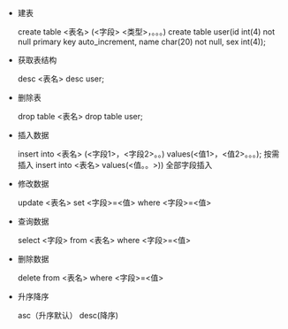 + 建表

	create table <表名> (<字段> <类型>，。。。)
	create table user(id int(4) not null primary key auto_increment,
						name char(20) not null, sex int(4));
						
+ 获取表结构

	desc <表名>
	desc user;
	
+ 删除表

	drop table <表名>
	drop table user;
	
+ 插入数据

	insert into <表名> (<字段1>，<字段2>。。) values(<值1>，<值2>。。。);  按需插入
	insert into <表名> values(<值。。>))   全部字段插入
	
+ 修改数据
	
	update <表名> set <字段>=<值> where <字段>=<值>
	
+ 查询数据

	select <字段> from <表名> where <字段>=<值>
	
+ 删除数据

	delete from <表名> where <字段>=<值>
	
+ 升序降序

	asc（升序默认）  desc(降序)
	